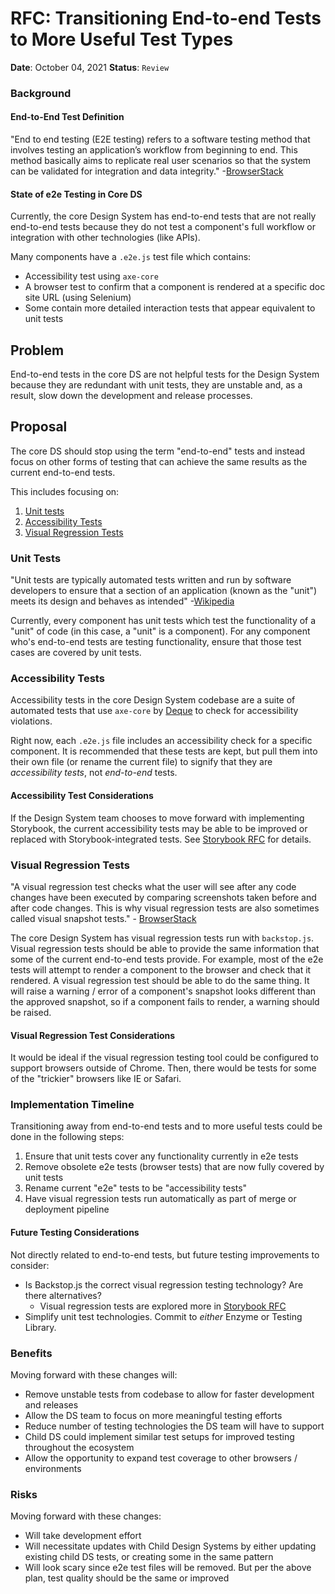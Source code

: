# RFC: Transitioning End-to-end Tests to More Useful Test Types

**Date**: October 04, 2021
**Status**: `Review`

### Background

#### End-to-End Test Definition

"End to end testing (E2E testing) refers to a software testing method that involves testing an application’s workflow from beginning to end. This method basically aims to replicate real user scenarios so that the system can be validated for integration and data integrity." -[BrowserStack](https://www.browserstack.com/guide/end-to-end-testing)

#### State of e2e Testing in Core DS

Currently, the core Design System has end-to-end tests that are not really end-to-end tests because they do not test a component's full workflow or integration with other technologies (like APIs).

Many components have a `.e2e.js` test file which contains:

- Accessibility test using `axe-core`
- A browser test to confirm that a component is rendered at a specific doc site URL (using Selenium)
- Some contain more detailed interaction tests that appear equivalent to unit tests

## Problem

End-to-end tests in the core DS are not helpful tests for the Design System because they are redundant with unit tests, they are unstable and, as a result, slow down the development and release processes.

## Proposal

The core DS should stop using the term "end-to-end" tests and instead focus on other forms of testing that can achieve the same results as the current end-to-end tests.

This includes focusing on:

1. [Unit tests](#unit-tests)
2. [Accessibility Tests](#accessibility-tests)
3. [Visual Regression Tests](#visual-regression-tests)

### Unit Tests

"Unit tests are typically automated tests written and run by software developers to ensure that a section of an application (known as the "unit") meets its design and behaves as intended" -[Wikipedia](https://en.wikipedia.org/wiki/Unit_testing)

Currently, every component has unit tests which test the functionality of a "unit" of code (in this case, a "unit" is a component). For any component who's end-to-end tests are testing functionality, ensure that those test cases are covered by unit tests.

### Accessibility Tests

Accessibility tests in the core Design System codebase are a suite of automated tests that use `axe-core` by [Deque](https://www.deque.com/axe/) to check for accessibility violations.

Right now, each `.e2e.js` file includes an accessibility check for a specific component. It is recommended that these tests are kept, but pull them into their own file (or rename the current file) to signify that they are _accessibility tests_, not _end-to-end_ tests.

#### Accessibility Test Considerations

If the Design System team chooses to move forward with implementing Storybook, the current accessibility tests may be able to be improved or replaced with Storybook-integrated tests. See [Storybook RFC](https://github.com/CMSgov/design-system/blob/master/rfcs/2021-10-adding-storybook.md#4-install-accessibility-auditing-add-on) for details.

### Visual Regression Tests

"A visual regression test checks what the user will see after any code changes have been executed by comparing screenshots taken before and after code changes. This is why visual regression tests are also sometimes called visual snapshot tests." - [BrowserStack](https://www.browserstack.com/guide/visual-regression-testing)

The core Design System has visual regression tests run with `backstop.js`. Visual regression tests should be able to provide the same information that some of the current end-to-end tests provide. For example, most of the e2e tests will attempt to render a component to the browser and check that it rendered. A visual regression test should be able to do the same thing. It will raise a warning / error of a component's snapshot looks different than the approved snapshot, so if a component fails to render, a warning should be raised.

#### Visual Regression Test Considerations

It would be ideal if the visual regression testing tool could be configured to support browsers outside of Chrome. Then, there would be tests for some of the "trickier" browsers like IE or Safari.

### Implementation Timeline

Transitioning away from end-to-end tests and to more useful tests could be done in the following steps:

1. Ensure that unit tests cover any functionality currently in e2e tests
2. Remove obsolete e2e tests (browser tests) that are now fully covered by unit tests
3. Rename current "e2e" tests to be "accessibility tests"
4. Have visual regression tests run automatically as part of merge or deployment pipeline

#### Future Testing Considerations

Not directly related to end-to-end tests, but future testing improvements to consider:

- Is Backstop.js the correct visual regression testing technology? Are there alternatives?
  - Visual regression tests are explored more in [Storybook RFC](https://github.com/CMSgov/design-system/blob/master/rfcs/2021-10-adding-storybook.md#6-set-up-automated-visual-regression-testing)
- Simplify unit test technologies. Commit to _either_ Enzyme or Testing Library.

### Benefits

Moving forward with these changes will:

- Remove unstable tests from codebase to allow for faster development and releases
- Allow the DS team to focus on more meaningful testing efforts
- Reduce number of testing technologies the DS team will have to support
- Child DS could implement similar test setups for improved testing throughout the ecosystem
- Allow the opportunity to expand test coverage to other browsers / environments

### Risks

Moving forward with these changes:

- Will take development effort
- Will necessitate updates with Child Design Systems by either updating existing child DS tests, or creating some in the same pattern
- Will look scary since e2e test files will be removed. But per the above plan, test quality should be the same or improved
